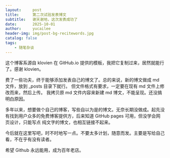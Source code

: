 ```yaml
---
layout:     post
title:      第二次试验发表博文
subtitle:   谢天谢地，这次发表成功了
date:       2025-10-01
author:     yucailee
header-img: img/post-bg-recitewords.jpg
catalog: false
tags:
    - 随笔杂谈
---
```



这个博客系源自 klovien 在 GitHub.io 提供的模板，我把它复制过来，居然就能行了。感谢 klovien。 

费了一些功夫，终于能够添加发表自己的博文了。总的来说，新的博文做成 md 文件，放到 _posts 目录下就行。 但文件格式有要求，一定要在现有 md 文件上修改而来，然后上传。
我拷贝原 md 文件内容来新建 md 博文，不能呈现。还没搞明白原因。

多年以来，想要做个自己的博客，写些自以为是的博文。无奈长期没做成。起先没有找到用户众多的免费博客提供方，后来知道 GitHub pages 可用，但没学会网页设计，只能写点
纯文字的博文，也相互链接不起来。

今后就在这里写吧，时不时地写一点。不要太多计划，随意而发。主要是写给自己看，不在乎有没有读者。

希望 Github 永远能用，成为百年老店。
